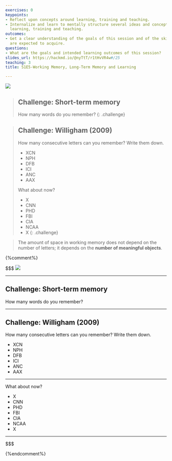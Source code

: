 ```yaml
---
exercises: 0
keypoints:
- Reflect upon concepts around learning, training and teaching.
- Internalize and learn to mentally structure several ideas and concepts related to
  learning, training and teaching.
outcomes:
- Get a clear understanding of the goals of this session and of the skil the learners
  are expected to acquire.
questions:
- What are the goals and intended learning outcomes of this session?
slides_url: https://hackmd.io/@nyTtT/r1tHvVR4w#/25
teaching: 3
title: S1E5-Working Memory, Long-Term Memory and Learning

---
```


![](https://i.imgur.com/mCRBRqu.png)



> ## Challenge: Short-term memory
>
> How many words do you remember?
{: .challenge}

> ## Challenge: Willigham (2009)
>
> How many consecutive letters can you remember? Write them down.
>
> - XCN
> - NPH
> - DFB
> - ICI
> - ANC
> - AAX
>
> What about now?
>
> - X
> - CNN
> - PHD
> - FBI
> - CIA
> - NCAA
> - X
{: .challenge}

> The amount of space in working memory does not depend on the number of letters; it depends on the **number of meaningful objects**.

{%comment%}

$$$
![](https://i.imgur.com/mCRBRqu.png)

---

## Challenge: Short-term memory

How many words do you remember?

---

## Challenge: Willigham (2009)

How many consecutive letters can you remember? Write them down.

- XCN
- NPH
- DFB
- ICI
- ANC
- AAX

---

What about now?

- X
- CNN
- PHD
- FBI
- CIA
- NCAA
- X

---

$$$

{%endcomment%}

